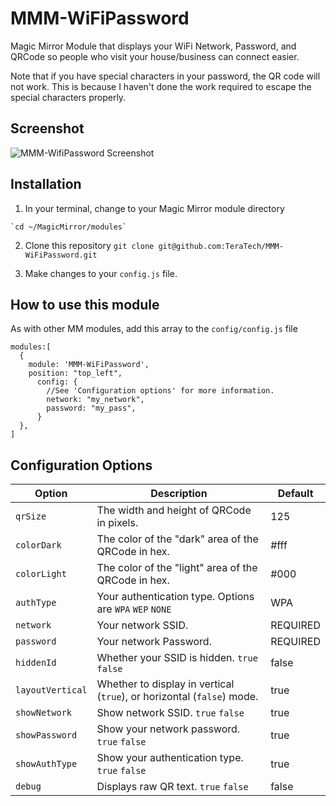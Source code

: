 # MMM-WiFiPassword 
Magic Mirror Module that displays your WiFi Network, Password, and QRCode so people who visit your house/business can connect easier. 

Note that if you have special characters in your password, the QR code will not work.  This is because I haven't done the work required to escape the special characters properly. 

## Screenshot

![MMM-WifiPassword Screenshot](https://raw.githubusercontent.com/TeraTech/MMM-WiFiPassword/master/mm.png)


## Installation
  1. In your terminal, change to your Magic Mirror module directory

    `cd ~/MagicMirror/modules`
  
  2. Clone this repository
  `git clone git@github.com:TeraTech/MMM-WiFiPassword.git`
  
  3. Make changes to your `config.js` file.  
  
## How to use this module
As with other MM modules, add this array to the `config/config.js` file

``` 
modules:[
  {
    module: 'MMM-WiFiPassword',
    position: "top_left",
      config: {
        //See 'Configuration options' for more information.
        network: "my_network", 
        password: "my_pass",
      }
  },
]
```
## Configuration Options 

| Option | Description | Default |
| ------------- | ------------- | ------------- |
| `qrSize`  | The width and height of QRCode in pixels. | 125 |
| `colorDark`  | The color of the "dark" area of the QRCode in hex. | #fff |
| `colorLight`  | The color of the "light" area of the QRCode in hex. | #000 |
| `authType`  | Your authentication type. Options are `WPA` `WEP` `NONE` | WPA |
| `network`  | Your network SSID. | REQUIRED |
| `password`  | Your network Password. | REQUIRED |
| `hiddenId`  | Whether your SSID is hidden. `true` `false` | false |
| `layoutVertical`  | Whether to display in vertical (`true`), or horizontal (`false`) mode.  | true |
| `showNetwork`  | Show network SSID. `true` `false`| true |
| `showPassword`  | Show your network password. `true` `false` | true |
| `showAuthType`  | Show your authentication type. `true` `false` | true |
| `debug`  | Displays raw QR text. `true` `false` | false |

